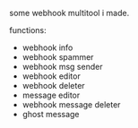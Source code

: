 some webhook multitool i made.


functions:

- webhook info
- webhook spammer
- webhook msg sender
- webhook editor
- webhook deleter
- message editor
- webhook message deleter
- ghost message
